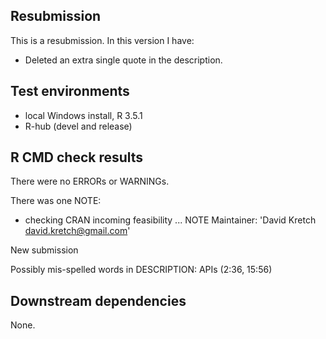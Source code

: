 ## Resubmission
This is a resubmission. In this version I have:

* Deleted an extra single quote in the description.

## Test environments
* local Windows install, R 3.5.1
* R-hub (devel and release)

## R CMD check results

There were no ERRORs or WARNINGs.

There was one NOTE:

* checking CRAN incoming feasibility ... NOTE
Maintainer: 'David Kretch <david.kretch@gmail.com>'

New submission

Possibly mis-spelled words in DESCRIPTION:
  APIs (2:36, 15:56)

## Downstream dependencies

None.
